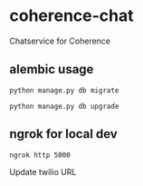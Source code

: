 # coherence-chat
Chatservice for Coherence

## alembic usage
`python manage.py db migrate`

`python manage.py db upgrade`

## ngrok for local dev
`ngrok http 5000`

Update twilio URL
